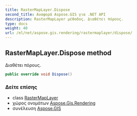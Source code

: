 ```yaml
---
title: RasterMapLayer.Dispose
second_title: Αναφορά Aspose.GIS για .NET API
description: RasterMapLayer μέθοδος. Διαθέτει πόρους.
type: docs
weight: 40
url: /el/net/aspose.gis.rendering/rastermaplayer/dispose/
---
```

## RasterMapLayer.Dispose method

Διαθέτει πόρους.

```csharp
public override void Dispose()
```

### Δείτε επίσης

* class [RasterMapLayer](../)
* χώρος ονομάτων [Aspose.Gis.Rendering](../../rastermaplayer/)
* συνέλευση [Aspose.GIS](../../../)


